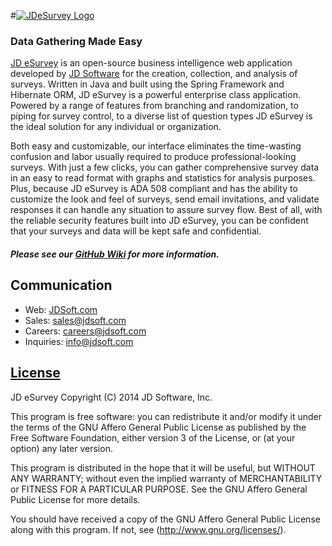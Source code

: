 #[![JDeSurvey Logo](https://github.com/JD-Software/JD_eSurvey/blob/master/images/Logo.png)](http://www.jdsoft.com/jdesurvey)
### Data Gathering Made Easy

[JD eSurvey](http://www.jdsoft.com/jdesurvey) is an open-source business intelligence web application developed by [JD Software](http://www.jdsoft.com) for the creation, collection, and analysis of surveys. Written in Java and built using the Spring Framework and Hibernate ORM, JD eSurvey is a powerful enterprise class application. Powered by a range of features from branching and randomization, to piping for survey control, to a diverse list of question types JD eSurvey is the ideal solution for any individual or organization.

Both easy and customizable, our interface eliminates the time-wasting confusion and labor usually required to produce professional-looking surveys. With just a few clicks, you can gather comprehensive survey data in an easy to read format with graphs and statistics for analysis purposes. Plus, because JD eSurvey is ADA 508 compliant and has the ability to customize the look and feel of surveys, send email invitations, and validate responses it can handle any situation to assure survey flow. Best of all, with the reliable security features built into JD eSurvey, you can be confident that your surveys and data will be kept safe and confidential.    

##### Please see our [GitHub Wiki](https://github.com/JD-Software/JD_eSurvey/wiki) for more information.

## Communication

* Web: [JDSoft.com](https://www.jdsoft.com/)
* Sales: <sales@jdsoft.com>
* Careers: <careers@jdsoft.com>
* Inquiries: <info@jdsoft.com>

## [License](http://www.gnu.org/licenses/)

JD eSurvey
Copyright (C) 2014  JD Software, Inc.

This program is free software: you can redistribute it and/or modify
it under the terms of the GNU Affero General Public License as
published by the Free Software Foundation, either version 3 of the
License, or (at your option) any later version.

This program is distributed in the hope that it will be useful,
but WITHOUT ANY WARRANTY; without even the implied warranty of
MERCHANTABILITY or FITNESS FOR A PARTICULAR PURPOSE.  See the
GNU Affero General Public License for more details.

You should have received a copy of the GNU Affero General Public License
along with this program.  If not, see (http://www.gnu.org/licenses/).
